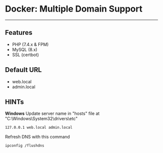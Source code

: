 # Docker: Multiple Domain Support
---
## Features
- PHP (7.4.x & FPM)
- MySQL (8.x)
- SSL (certbot)

## Default URL
- web.local
- admin.local

## HINTs
**Windows** 
Update server name in "hosts" file at "C:\Windows\System32\drivers\etc"
```sh
127.0.0.1 web.local admin.local
```
Refresh DNS with this command
```sh
ipconfig /flushdns
```